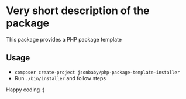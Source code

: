 # Very short description of the package

This package provides a PHP package template

## Usage

- `composer create-project jsonbaby/php-package-template-installer`
- Run `./bin/installer` and follow steps

Happy coding :)
